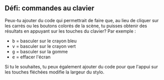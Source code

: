 ## Défi: commandes au clavier

Peux-tu ajouter du code qui permettrait de faire que, au lieu de cliquer sur les carrés ou les boutons colorés de la scène, tu puisses obtenir des résultats en appuyant sur les touches du clavier? Par exemple :

+ <kbd>b</kbd> = basculer sur le crayon bleu
+ <kbd>v</kbd> = basculer sur le crayon vert
+ <kbd>g</kbd> = basculer sur la gomme
+ <kbd>e</kbd> = effacer l'écran

Si tu le souhaites, tu peux également ajouter du code pour que l'appui sur les touches fléchées modifie la largeur du stylo.